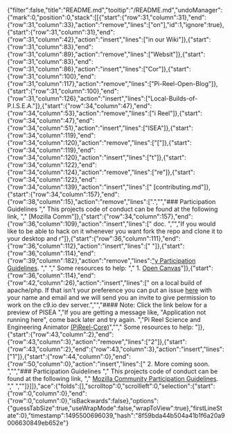 {"filter":false,"title":"README.md","tooltip":"/README.md","undoManager":{"mark":0,"position":0,"stack":[[{"start":{"row":31,"column":31},"end":{"row":31,"column":33},"action":"remove","lines":["on"],"id":1,"ignore":true},{"start":{"row":31,"column":31},"end":{"row":31,"column":42},"action":"insert","lines":["in our Wiki"]},{"start":{"row":31,"column":83},"end":{"row":31,"column":89},"action":"remove","lines":["Websit"]},{"start":{"row":31,"column":83},"end":{"row":31,"column":86},"action":"insert","lines":["Cor"]},{"start":{"row":31,"column":100},"end":{"row":31,"column":117},"action":"remove","lines":["Pi-Reel-Open-Blog"]},{"start":{"row":31,"column":100},"end":{"row":31,"column":126},"action":"insert","lines":["Local-Builds-of-P.I.S.E.A."]},{"start":{"row":34,"column":47},"end":{"row":34,"column":53},"action":"remove","lines":["i Reel"]},{"start":{"row":34,"column":47},"end":{"row":34,"column":51},"action":"insert","lines":["ISEA"]},{"start":{"row":34,"column":119},"end":{"row":34,"column":120},"action":"remove","lines":["["]},{"start":{"row":34,"column":119},"end":{"row":34,"column":120},"action":"insert","lines":["t"]},{"start":{"row":34,"column":122},"end":{"row":34,"column":124},"action":"remove","lines":["re"]},{"start":{"row":34,"column":122},"end":{"row":34,"column":139},"action":"insert","lines":[" [contributing.md"]},{"start":{"row":34,"column":157},"end":{"row":38,"column":15},"action":"remove","lines":[".","","### Participation Guidelines  ","  This projects code of conduct can be found at the following link, ","  [Mozilla Comm"]},{"start":{"row":34,"column":157},"end":{"row":36,"column":109},"action":"insert","lines":[" doc.   ","","If you would like to be able to hack on it whenever you want fork the repo and clone it to your desktop and r"]},{"start":{"row":36,"column":111},"end":{"row":36,"column":112},"action":"insert","lines":[" "]},{"start":{"row":36,"column":114},"end":{"row":39,"column":182},"action":"remove","lines":["y Participation Guidelines](https://www.mozilla.org/en-US/about/governance/policies/participation/). ","  ","  Some resources to help:  ","  1. [Open Canvas](https://mozilla.github.io/open-leadership-training-series/articles/opening-your-project/develop-an-open-project-strategy-with-open-canvas/#introducing-open-canvas)"]},{"start":{"row":36,"column":114},"end":{"row":42,"column":26},"action":"insert","lines":[" on a local build of apache/php. If that isn't your preference you can put an issue [here](https://github.com/PiReel/PiReel-Website/milestone) with your name and email and we will send you an invite to give permission to work on the c9.io dev server.","","#### Note: Click the link below for a preview of PISEA    ","If you are getting a message like, \"Application not running here\", come back later and try again.  ","Pi Reel Science and Engineering Animator [(PiReel-Core)](https://pireel-animator-pireel.c9users.io/index-core.php)","","  Some resources to help: "]},{"start":{"row":43,"column":2},"end":{"row":43,"column":3},"action":"remove","lines":["2"]},{"start":{"row":43,"column":2},"end":{"row":43,"column":3},"action":"insert","lines":["1"]},{"start":{"row":44,"column":0},"end":{"row":50,"column":0},"action":"insert","lines":["  2. More coming soon.  ","","### Participation Guidelines  ","  This projects code of conduct can be found at the following link, ","  [Mozilla Community Participation Guidelines](https://www.mozilla.org/en-US/about/governance/policies/participation/). ","  ",""]}]]},"ace":{"folds":[],"scrolltop":0,"scrollleft":0,"selection":{"start":{"row":0,"column":0},"end":{"row":0,"column":0},"isBackwards":false},"options":{"guessTabSize":true,"useWrapMode":false,"wrapToView":true},"firstLineState":0},"timestamp":1495500696039,"hash":"8f59bda44b504a41b1f6a20a9006630849eb652e"}